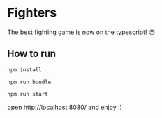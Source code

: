 # Fighters

The best fighting game is now on the typescript! 😯

## How to run

`npm install`

`npm run bundle`

`npm run start`

open http://localhost:8080/ and enjoy :)
